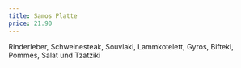 ```yaml
---
title: Samos Platte
price: 21.90
---
```


Rinderleber, Schweinesteak, Souvlaki, Lammkotelett, Gyros, Bifteki, Pommes,
Salat und Tzatziki
